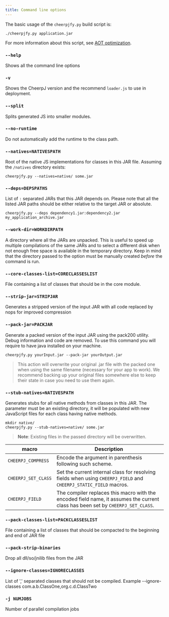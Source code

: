 ```yaml
---
title: Command line options
---
```


The basic usage of the `cheerpjfy.py` build script is:

```shell
./cheerpjfy.py application.jar
```

For more information about this script, see [AOT optimization](/cheerpj2/guides/AOT-optimization).

### `--help`

Shows all the command line options

### `-v`

Shows the CheerpJ version and the recommend `loader.js` to use in deployment.

### `--split`

Splits generated JS into smaller modules.

### `--no-runtime`

Do not automatically add the runtime to the class path.

### `--natives=NATIVESPATH`

Root of the native JS implementations for classes in this JAR file.
Assuming the `/natives` directory exists:

```shell
cheerpjfy.py --natives=native/ some.jar
```

### `--deps=DEPSPATHS`

List of `:` separated JARs that this JAR depends on. Please note that all the listed JAR paths should be either relative to the target JAR or absolute.

```shell
cheerpjfy.py --deps dependency1.jar:dependency2.jar my_application_archive.jar
```

### `--work-dir=WORKDIRPATH`

A directory where all the JARs are unpacked. This is useful to speed up multiple compilations of the same JARs and to select a different disk when not enough free space is available in the temporary directory. Keep in mind that the directory passed to the option must be manually created _before_ the command is run.

### `--core-classes-list=CORECLASSESLIST`

File containing a list of classes that should be in the core module.

### `--strip-jar=STRIPJAR`

Generates a stripped version of the input JAR with all code replaced by nops for improved compression

### `--pack-jar=PACKJAR`

Generate a packed version of the input JAR using the pack200 utility. Debug information and code are removed.
To use this command you will require to have java installed on your machine.

```shell
cheerpjfy.py yourInput.jar --pack-jar yourOutput.jar
```

> This action will overwrite your original .jar file with the packed one when using the same filename (necessary for your app to work). We recommend backing up your original files somewhere else to keep their state in case you need to use them again.

### `--stub-natives=NATIVESPATH`

Generates stubs for all native methods from classes in this JAR. The parameter must be an existing directory, it will be populated with new JavaScript files for each class having native methods.

```shell
mkdir native/
cheerpjfy.py --stub-natives=native/ some.jar

```

> **Note**: Existing files in the passed directory will be overwritten.

| macro               | Description                                                                                                                     |
| ------------------- | ------------------------------------------------------------------------------------------------------------------------------- |
| `CHEERPJ_COMPRESS`  | Encode the argument in parenthesis following such scheme.                                                                       |
| `CHEERPJ_SET_CLASS` | Set the current internal class for resolving fields when using `CHEERPJ_FIELD` and `CHEERPJ_STATIC_FIELD` macros.               |
| `CHEERPJ_FIELD`     | The compiler replaces this macro with the encoded field name, it assumes the current class has been set by `CHEERPJ_SET_CLASS`. |

### `--pack-classes-list=PACKCLASSESLIST`

File containing a list of classes that should be compacted to the beginning and end of JAR file

### `--pack-strip-binaries`

Drop all dll/so/jnilib files from the JAR

### `--ignore-classes=IGNORECLASSES`

List of ',' separated classes that should not be compiled. Example --ignore-classes com.a.b.ClassOne,org.c.d.ClassTwo

### `-j NUMJOBS`

Number of parallel compilation jobs
